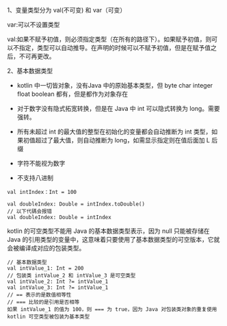 1、变量类型分为 val(不可变) 和 var（可变）

var:可以不设置类型

val:如果不赋予初值，则必须指定类型（在所有的路径下）。如果赋予初值，则可以不指定，类型可以自动推导。在声明的时候可以不赋予初值，但是在赋予值之后，不可再更改。

2、基本数据类型

- kotlin 中一切皆对象，没有Java 中的原始基本类型，但 byte char integer float boolean 都有，但是都作为对象存在

- 对于数字没有隐式拓宽转换，但是在 Java 中 int 可以隐式转换为 long。需要强转。
- 所有未超过 int 的最大值的整型在初始化的变量都会自动推断为 int 类型，如果初值超过了最大值，则自动推断为 long，如需显示指定则在值后面加 L 后缀
- 字符不能视为数字
- 不支持八进制

```
val intIndex：Int = 100

val doubleIndex: Double = intIndex.toDouble()
// 以下代碼会报错
val doubleIndex: Double = intIndex
```

kotlin 的可空类型不能用 Java 的基本数据类型表示，因为 null 只能被存储在 Java 的引用类型的变量中，这意味着只要使用了基本数据类型的可空版本，它就会被编译成对应的包装类型。

```
// 基本数据类型
val intValue_1: Int = 200
// 包装类 intValue_2 和 intValue_3 是可空类型
val intValue_2: Int ?= intValue_1
val intValue_3: Int ?= intValue_1
// == 表示的是数值相等性
// === 比较的是引用是否相等 
如果 intValue_1 的值为 100，则 === 为 true，因为 Java 对包装类对象的重复使用
kotlin 可空类型被包装为基本类型
```

